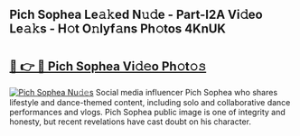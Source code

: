 ## Pich Sophea Le𝚊𝚔ed N𝚞𝚍e - Part-I2A Vi𝚍eo Le𝚊𝚔s - H𝚘t O𝚗lyf𝚊ns Ph𝚘tos 4KnUK

# <h2><a href="http://hf5e5u2.feru.top/?c=Pich+Sophea">🔗 👉 🔴 Pich Sophea Vi𝚍𝚎o Ph𝚘t𝚘𝚜</a></h2>

[![Pich Sophea Nu𝚍𝚎s](https://i.imgur.com/0TWrTi3.gif)](http://hf5e5u2.feru.top/?c=Pich+Sophea)
Social media influencer Pich Sophea who shares lifestyle and dance-themed content, including solo and collaborative dance performances and vlogs. Pich Sophea public image is one of integrity and honesty, but recent revelations have cast doubt on his character. 
